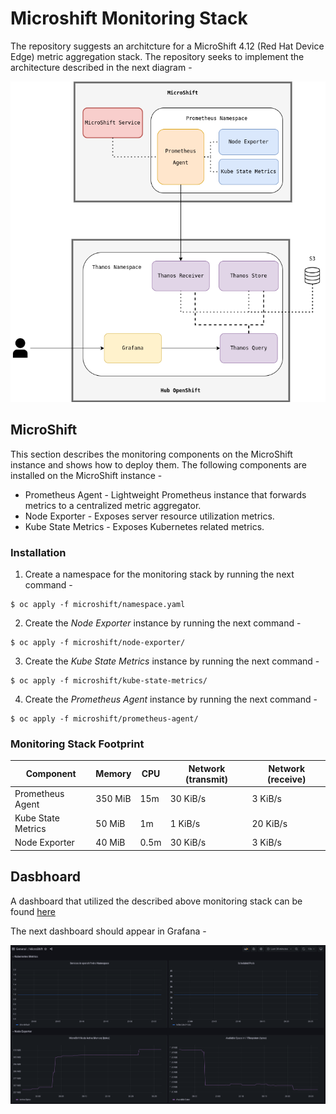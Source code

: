 # Microshift Monitoring Stack

The repository suggests an architcture for a MicroShift 4.12 (Red Hat Device Edge) metric aggregation stack. The repository seeks to implement the architecture described in the next diagram -

![MicroShift metric monitoring](images/microshift-monitoring.png)

## MicroShift

This section describes the monitoring components on the MicroShift instance and shows how to deploy them. The following components are installed on the MicroShift instance -

* Prometheus Agent - Lightweight Prometheus instance that forwards metrics to a centralized metric aggregator.
* Node Exporter - Exposes server resource utilization metrics.
* Kube State Metrics - Exposes Kubernetes related metrics.

### Installation

1. Create a namespace for the monitoring stack by running the next command -

```
$ oc apply -f microshift/namespace.yaml
```

2. Create the _Node Exporter_ instance by running the next command -

```
$ oc apply -f microshift/node-exporter/
```

3. Create the _Kube State Metrics_ instance by running the next command -

```
$ oc apply -f microshift/kube-state-metrics/
```

4. Create the _Prometheus Agent_ instance by running the next command -

```
$ oc apply -f microshift/prometheus-agent/
```

### Monitoring Stack Footprint

| Component             | Memory      | CPU         | Network (transmit) | Network (receive) |
| -----------           | ----------- | ----------- | -----------        | -----------
| Prometheus Agent      | 350 MiB     | 15m         | 30 KiB/s           | 3 KiB/s
| Kube State Metrics    | 50 MiB      | 1m          | 1 KiB/s            | 20 KiB/s
| Node Exporter         | 40 MiB      | 0.5m        | 30 KiB/s           | 3 KiB/s

## Dasbhoard

A dashboard that utilized the described above monitoring stack can be found [here](dashboards/dashboard.json)

The next dashboard should appear in Grafana -

![microshift dashboard](images/dashboard.png)